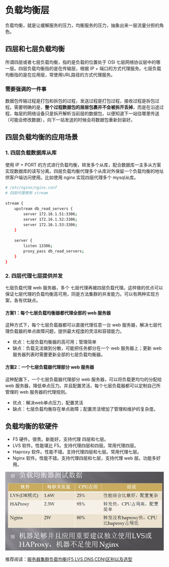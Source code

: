 # 负载均衡层

负载均衡，就是让缓解服务的压力，均衡服务的压力，抽象出来一层流量分担的角色。



## 四层和七层负载均衡

所谓四层或者七层负载均衡，指的是负载的位置处于 OSI 七层网络协议层中的哪一层。四层负载均衡指的是在传输层，根据 IP + 端口的方式代理服务。七层负载均衡指的是在应用层，常使用URL路径的方式代理服务。



### 需要强调的一件事

数据包传输过程是打包和拆包的过程，发送过程是打包过程，接收过程是拆包过程。需要明确的是，**整个过程数据包的层层包裹并不会被拆开丢掉**，而是在沿途过程，每层的网络设备只是拆开解析当前层的数据包，以便知道下一站往哪里传送（可能会修改数据），向下一站发送的时候会将数据包重新封装好。



## 四层负载均衡的应用场景

### 1. 四层负载数据库从库

使用 IP + PORT 的方式进行负载均衡，转发多个从库，配合数据库一主多从方案实现数据库的读写分离。四层负载均衡代理多个从库对外保留一个负载均衡的地址供客户端访问使用。比如使用 nginx 实现四层代理多个 mysql从库。

~~~bash
# /etc/nginx/nginx.conf
# 四层代理使用 stream

stream {
    upstream db_read_servers {
        server 172.16.1.51:3306;
        server 172.16.1.52:3306;
        server 172.16.1.53:3306;
    }
 
    server {
        listen 13306;
        proxy_pass db_read_servers;
    }
}
~~~

### 2. 四层代理七层提供并发

七层负载代理 web 服务器，多个 七层代理再被四层负载代理。这样做的优点可以保证七层代理的负载均衡高可用，同是方法集群的并发能力。可以有两种实现方案，各有优缺点。

#### 方案1：每个七层负载均衡器都代理全部的 web 服务器

这种方式下，每个七层负载器都可以直接代理任意一台 web 服务器，解决七层代理负载器的单点故障问题，提供最大程度的灵活和容错能力。

- 优点：七层负载均衡器的高可用；管理简单
- 缺点：负载无法做到分散，可能把任务都分在一个 web 服务器上；更新 web 服务器列表时需要更新全部的七层负载均衡器。



#### 方案2：一个七层负载器代理部分 web 服务器

这种配置下，一个七层负载器代理部分 web 服务器，可以将负载更均匀的分配给 web 服务器，降低单点压力。并且配置灵活，每个七层负载器都可以定制自己所管理的 web 服务器的代理规则。

- 优点：解决web单点压力，配置灵活
- 缺点：七层负载均衡存在单点故障；配置灵活增加了管理和维护的复杂度。



## 负载均衡的软硬件
- F5 硬件。很贵。新能好。支持代理 四层和七层。
- LVS 软件。性能堪比 F5。支持代理四层和四层。常用代理四层。
- Haproxy 软件。性能不错。支持代理四层和七层。常用代理七层。
- Nginx 软件。性能不错。支持代理四层和七层，支持代理 web 层。功能多好用。

![](bench.png)

推荐阅读：[服务器集群负载均衡(F5,LVS,DNS,CDN)区别以及选型](https://cloud.tencent.com/developer/article/1804197)